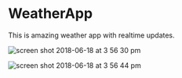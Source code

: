 # WeatherApp
This is amazing weather app with realtime updates.


![screen shot 2018-06-18 at 3 56 30 pm](https://user-images.githubusercontent.com/16849127/41533069-133d11ca-7317-11e8-9f08-49b69eff397a.png)


![screen shot 2018-06-18 at 3 56 44 pm](https://user-images.githubusercontent.com/16849127/41533071-1366a3c8-7317-11e8-89d4-f27079fd1813.png)
